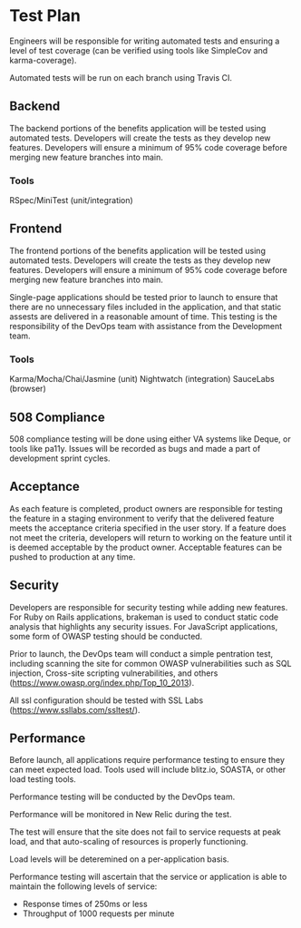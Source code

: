 # Test Plan
Engineers will be responsible for writing automated tests and ensuring a level of test coverage (can be verified using tools like SimpleCov and karma-coverage).

Automated tests will be run on each branch using Travis CI.

## Backend
The backend portions of the benefits application will be tested using automated tests. Developers will create the tests as they develop new features. Developers will ensure a minimum of 95% code coverage before merging new feature branches into main.

### Tools
RSpec/MiniTest (unit/integration)

## Frontend
The frontend portions of the benefits application will be tested using automated tests. Developers will create the tests as they develop new features. Developers will ensure a minimum of 95% code coverage before merging new feature branches into main.

Single-page applications should be tested prior to launch to ensure that there are no unnecessary files included in the application, and that static assests are delivered in a reasonable amount of time. This testing is the responsibility of the DevOps team with assistance from the Development team.

### Tools
Karma/Mocha/Chai/Jasmine (unit)
Nightwatch (integration)
SauceLabs (browser)

## 508 Compliance
508 compliance testing will be done using either VA systems like Deque, or tools like pa11y. Issues will be recorded as bugs and made a part of development sprint cycles.

## Acceptance
As each feature is completed, product owners are responsible for testing the feature in a staging environment to verify that the delivered feature meets the acceptance criteria specified in the user story. If a feature does not meet the criteria, developers will return to working on the feature until it is deemed acceptable by the product owner. Acceptable features can be pushed to production at any time.

## Security
Developers are responsible for security testing while adding new features. For Ruby on Rails applications, brakeman is used to conduct static code analysis that highlights any security issues. For JavaScript applications, some form of OWASP testing should be conducted.

Prior to launch, the DevOps team will conduct a simple pentration test, including scanning the site for common OWASP vulnerabilities such as SQL injection, Cross-site scripting vulnerabilities, and others (https://www.owasp.org/index.php/Top_10_2013).

All ssl configuration should be tested with SSL Labs (https://www.ssllabs.com/ssltest/).

## Performance
Before launch, all applications require performance testing to ensure they can meet expected load. Tools used will include blitz.io, SOASTA, or other load testing tools.

Performance testing will be conducted by the DevOps team.

Performance will be monitored in New Relic during the test.

The test will ensure that the site does not fail to service requests at peak load, and that auto-scaling of resources is properly functioning.

Load levels will be deteremined on a per-application basis.

Performance testing will ascertain that the service or application is able to maintain the following levels of service:
 - Response times of 250ms or less
 - Throughput of 1000 requests per minute
